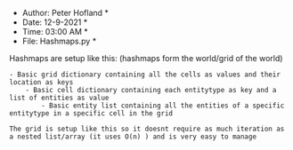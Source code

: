* Author: Peter Hofland *
* Date: 12-9-2021       *
* Time: 03:00 AM        *
* File: Hashmaps.py     *

Hashmaps are setup like this: (hashmaps form the world/grid of the world)

    - Basic grid dictionary containing all the cells as values and their location as keys 
        - Basic cell dictionary containing each entitytype as key and a list of entities as value
            - Basic entity list containing all the entities of a specific entitytype in a specific cell in the grid

    The grid is setup like this so it doesnt require as much iteration as a nested list/array (it uses O(n) ) and is very easy to manage

